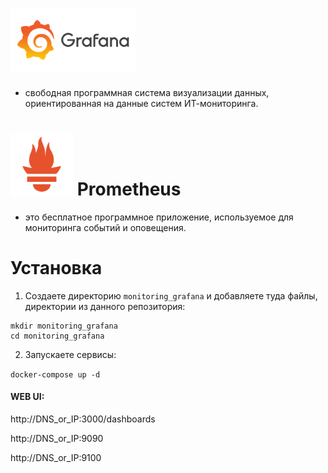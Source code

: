 # <img src="https://github.com/MacJei/mlops_platform/blob/main/images/grafana_logo_icon_171049.png" width="200">
- свободная программная система визуализации данных, ориентированная на данные систем ИТ-мониторинга.

# <img src="https://github.com/MacJei/mlops_platform/blob/main/images/file_type_prometheus_icon_130229.png" width="100"> Prometheus 
- это бесплатное программное приложение, используемое для мониторинга событий и оповещения.


# Установка
1. Создаете директорию `monitoring_grafana` и добавляете туда файлы, директории из данного репозитория:
```
mkdir monitoring_grafana
cd monitoring_grafana
```

2. Запускаете сервисы:

`docker-compose up -d`

#### WEB UI:

http://DNS_or_IP:3000/dashboards

http://DNS_or_IP:9090

http://DNS_or_IP:9100



